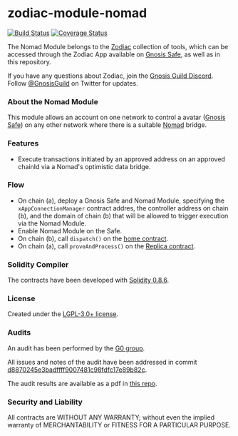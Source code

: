 # zodiac-module-nomad

[![Build Status](https://github.com/gnosis/zodiac-module-nomad/actions/workflows/ci.yml/badge.svg)](https://github.com/gnosis/zodiac-module-nomad/actions/workflows/ci.yml)
[![Coverage Status](https://coveralls.io/repos/github/gnosis/zodiac-module-nomad/badge.svg?branch=main)](https://coveralls.io/github/gnosis/zodiac-module-bridge?branch=main)

The Nomad Module belongs to the [Zodiac](https://github.com/gnosis/zodiac) collection of tools, which can be accessed through the Zodiac App available on [Gnosis Safe](https://gnosis-safe.io/), as well as in this repository. 

If you have any questions about Zodiac, join the [Gnosis Guild Discord](https://discord.gg/wwmBWTgyEq). Follow [@GnosisGuild](https://twitter.com/gnosisguild) on Twitter for updates.

### About the Nomad Module

This module allows an account on one network to control a avatar ([Gnosis Safe](https://gnosis-safe.io)) on any other network where there is a suitable [Nomad](https://nomad.xyz) bridge.

### Features

- Execute transactions initiated by an approved address on an approved chainId via a Nomad's optimistic data bridge.

### Flow

- On chain (a), deploy a Gnosis Safe and Nomad Module, specifying the `xAppConnectionManager` contract addres, the controller address on chain (b), and the domain of chain (b) that will be allowed to trigger execution via the Nomad Module.
- Enable Nomad Module on the Safe.
- On chain (b), call `dispatch()` on the [home contract](https://github.com/nomad-xyz/monorepo/blob/main/packages/contracts-core/contracts/Home.sol).
- On chain (a), call `proveAndProcess()` on the [Replica contract](https://github.com/nomad-xyz/monorepo/blob/main/packages/contracts-core/contracts/Replica.sol).
  
### Solidity Compiler

The contracts have been developed with [Solidity 0.8.6](https://github.com/ethereum/solidity/releases/tag/v0.8.6). 

### License

Created under the [LGPL-3.0+ license](LICENSE).

### Audits

An audit has been performed by the [G0 group](https://github.com/g0-group).

All issues and notes of the audit have been addressed in commit [d8870245e3badffff9007481c98fdfc17e89b82c](https://github.com/gnosis/zodiac-module-nomad/blob/d8870245e3badffff9007481c98fdfc17e89b82c/contracts/NomadModule.sol).

The audit results are available as a pdf in [this repo](audits/ZodiacNomadModuleMay2022.pdf).

### Security and Liability

All contracts are WITHOUT ANY WARRANTY; without even the implied warranty of MERCHANTABILITY or FITNESS FOR A PARTICULAR PURPOSE.
